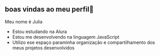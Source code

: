 ## boas vindas ao meu perfil💙

Meu nome é Julia

- Estou estudando na Alura
- Estou me desenvolvendo na linguagem JavaScript
- Utilizo ese espaço paraminha organização e compartilhamento dos meus projetos desenvolvidos
